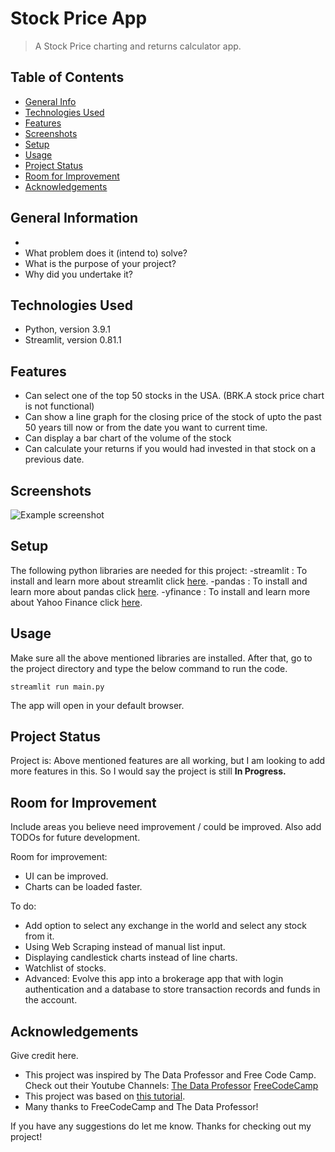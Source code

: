 # Stock Price App
> A Stock Price charting and returns calculator app. 

## Table of Contents
* [General Info](#general-information)
* [Technologies Used](#technologies-used)
* [Features](#features)
* [Screenshots](#screenshots)
* [Setup](#setup)
* [Usage](#usage)
* [Project Status](#project-status)
* [Room for Improvement](#room-for-improvement)
* [Acknowledgements](#acknowledgements)

## General Information
- 
- What problem does it (intend to) solve?
- What is the purpose of your project?
- Why did you undertake it?
<!-- You don't have to answer all the questions - just the ones relevant to your project. -->


## Technologies Used
- Python, version 3.9.1
- Streamlit, version 0.81.1


## Features
- Can select one of the top 50 stocks in the USA. (BRK.A stock price chart is not functional)
- Can show a line graph for the closing price of the stock of upto the past 50 years till now or from the date you want to current time.
- Can display a bar chart of the volume of the stock 
- Can calculate your returns if you would had invested in that stock on a previous date.


## Screenshots
![Example screenshot](./img/screenshot.png)
<!-- If you have screenshots you'd like to share, include them here. -->


## Setup
The following python libraries are needed for this project:
-streamlit : To install and learn more about streamlit click [here](https://docs.streamlit.io/en/stable/installation.html).
-pandas : To install and learn more about pandas click [here](https://pandas.pydata.org/pandas-docs/stable/getting_started/install.html).
-yfinance : To install and learn more about Yahoo Finance click [here](https://python-yahoofinance.readthedocs.io/en/latest/api.html).

## Usage
Make sure all the above mentioned libraries are installed. After that, go to the project directory and type the below command to run the code.

`streamlit run main.py`

The app will open in your default browser. 


## Project Status
Project is: Above mentioned features are all working, but I am looking to add more features in this. So I would say the project is still **In Progress.**


## Room for Improvement
Include areas you believe need improvement / could be improved. Also add TODOs for future development.

Room for improvement:
- UI can be improved.
- Charts can be loaded faster.

To do:
- Add option to select any exchange in the world and select any stock from it.
- Using Web Scraping instead of manual list input.
- Displaying candlestick charts instead of line charts.
- Watchlist of stocks.
- Advanced: Evolve this app into a brokerage app that with login authentication and a database to store transaction records and funds in the account.

## Acknowledgements
Give credit here.
- This project was inspired by The Data Professor and Free Code Camp. Check out their Youtube Channels: [The Data Professor](https://www.youtube.com/c/DataProfessor) [FreeCodeCamp](https://www.youtube.com/channel/UC8butISFwT-Wl7EV0hUK0BQ)
- This project was based on [this tutorial](https://youtu.be/JwSS70SZdyM).
- Many thanks to FreeCodeCamp and The Data Professor!

If you have any suggestions do let me know. Thanks for checking out my project!
